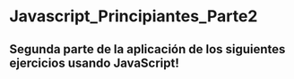 # Javascript_Principiantes_Parte2

## Segunda parte de la aplicación de los siguientes ejercicios usando JavaScript!

